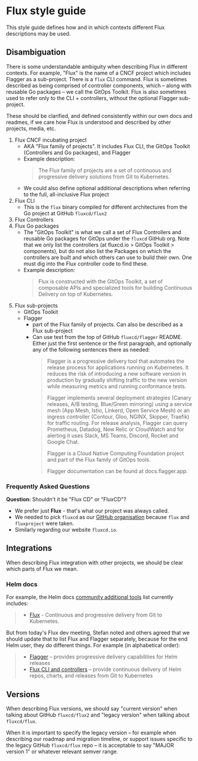 # Flux style guide

This style guide defines how and in which contexts different Flux descriptions may be used.

## Disambiguation

There is some understandable ambiguity when describing Flux in different contexts. For example, "Flux" is the name of a CNCF project which includes Flagger as a sub-project. There is a `flux` CLI command. Flux is sometimes described as being comprised of controller components, which – along with reusable Go packages – we call the GitOps Toolkit. Flux is also sometimes used to refer only to the CLI + controllers, without the optional Flagger sub-project.

These should be clarified, and defined consistently within our own docs and readmes, if we care how Flux is understood and described by other projects, media, etc.

1. Flux CNCF incubating project
    - AKA "Flux family of projects". It  includes Flux CLI, the GitOps Toolkit (Controllers and Go packages), and Flagger
    - Example description:
        > The Flux family of projects are a set of continuous and progressive delivery solutions from Git to Kubernetes.
    - We could also define optional additional descriptions when referring to the full, all-inclusive Flux project
2. Flux CLI
    - This is the `flux` binary compiled for different architectures from the Go project at GitHub `fluxcd/flux2`
3. Flux Controllers
4. Flux Go packages
    - The "GitOps Toolkit" is what we call a set of Flux Controllers and reusable Go packages for GitOps under the `fluxcd` GitHub org. Note that we only list the controllers (at fluxcd.io > GitOps Toolkit > components), but do not also list the Packages on which the controllers are built and which others can use to build their own. One must dig into the Flux controller code to find these.
    - Example description:
        > Flux is constructed with the GitOps Toolkit, a set of composable APIs and specialized tools for building Continuous Delivery on top of Kubernetes.
5. Flux sub-projects
    - GitOps Toolkit
    - Flagger
        - part of the Flux family of projects. Can also be described as a Flux sub-project
        - Can use text from the top of GitHub `fluxcd/flagger` README. Either just the first sentence or the first paragraph, and optionally any of the following sentences there as needed:
            > Flagger is a progressive delivery tool that automates the release process for applications running on Kubernetes. It reduces the risk of introducing a new software version in production by gradually shifting traffic to the new version while measuring metrics and running conformance tests.
            >
            > Flagger implements several deployment strategies (Canary releases, A/B testing, Blue/Green mirroring) using a service mesh (App Mesh, Istio, Linkerd, Open Service Mesh) or an ingress controller (Contour, Gloo, NGINX, Skipper, Traefik) for traffic routing. For release analysis, Flagger can query Prometheus, Datadog, New Relic or CloudWatch and for alerting it uses Slack, MS Teams, Discord, Rocket and Google Chat.
            >
            > Flagger is a Cloud Native Computing Foundation project and part of the Flux family of GitOps tools.
            >
            > Flagger documentation can be found at docs.flagger.app.

### Frequently Asked Questions

**Question:** Shouldn't it be "Flux CD" or "FluxCD"?

- We prefer just **Flux** - that's what our project was always called.
- We needed to pick `fluxcd` as our [GitHub organisation](https://github.com/fluxcd) because `flux` and `fluxproject` were taken.
- Similarly regarding our website `fluxcd.io`.

## Integrations

When describing Flux integration with other projects, we should be clear which parts of Flux we mean.

### Helm docs

For example, the Helm docs [community additional tools](https://helm.sh/docs/community/related/#additional-tools) list currently includes:

> - [Flux](https://fluxcd.io) - Continuous and progressive delivery from Git to Kubernetes.

But from today's Flux dev meeting, Stefan noted and others agreed that we should update that to list Flux and Flagger separately, because for the end Helm user, they do different things. For example (in alphabetical order):

> - [Flagger](https://flagger.app/) – provides progressive delivery capabilities for Helm releases
> - [Flux CLI and controllers](https://fluxcd.io) – provide continuous delivery of Helm repos, charts, and releases from Git to Kubernetes

## Versions

When describing Flux versions, we should say "current version" when talking about GitHub `fluxcd/flux2` and "legacy version" when talking about `fluxcd/flux`.

When it is important to specify the legacy version – for example when describing our roadmap and migration timeline, or support issues specific to the legacy GitHub `fluxcd/flux` repo – it is acceptable to say "MAJOR version 1" or whatever relevant semver range.

